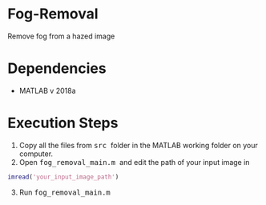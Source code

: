 # Fog-Removal
Remove fog from a hazed image

# Dependencies #
 * MATLAB v 2018a

# Execution Steps #
1. Copy all the files from <kbd> src </kbd> folder in the MATLAB working folder on your computer. 
2. Open <kbd> fog_removal_main.m </kbd> and edit the path of your input image in 
  ```MATLAB
  imread('your_input_image_path')
  ```
3. Run <kbd> fog_removal_main.m </kbd>  
